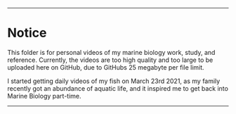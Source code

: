 
***

# Notice

This folder is for personal videos of my marine biology work, study, and reference. Currently, the videos are too high quality and too large to be uploaded here on GitHub, due to GitHubs 25 megabyte per file limit.

I started getting daily videos of my fish on March 23rd 2021, as my family recently got an abundance of aquatic life, and it inspired me to get back into Marine Biology part-time.

***

